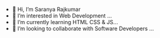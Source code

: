 - 👋 Hi, I’m Saranya Rajkumar
- 👀 I’m interested in Web Development ...
- 🌱 I’m currently learning HTML CSS & JS...
- 💞️ I’m looking to collaborate with Software Developers ...


<!---
Saranya-Rajkumar/Saranya-Rajkumar is a ✨ special ✨ repository because its `README.md` (this file) appears on your GitHub profile.
You can click the Preview link to take a look at your changes.
--->
